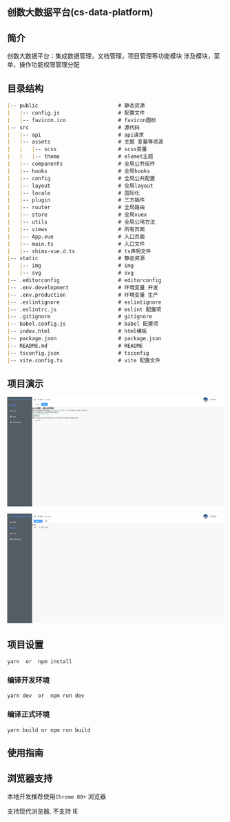 
## 创数大数据平台(cs-data-platform)

## 简介
创数大数据平台：集成数据管理，文档管理，项目管理等功能模块
涉及模块，菜单，操作功能权限管理分配

## 目录结构
```md
|-- public                          # 静态资源
|   |-- config.js                   # 配置文件
|   |-- favicon.ico                 # favicon图标
|-- src                             # 源代码
|   |-- api                         # api请求
|   |-- assets                      # 主题 变量等资源
|   |   |-- scss                    # scss变量
|   |   |-- theme                   # elemet主题
|   |-- components                  # 全局公共组件
|   |-- hooks                       # 全局hooks
|   |-- config                      # 全局公共配置
|   |-- layout                      # 全局layout
|   |-- locale                      # 国际化
|   |-- plugin                      # 三方插件
|   |-- router                      # 全局路由
|   |-- store                       # 全局vuex
|   |-- utils                       # 全局公用方法
|   |-- views                       # 所有页面
|   |-- App.vue                     # 入口页面
|   |-- main.ts                     # 入口文件
|   |-- shims-vue.d.ts              # ts声明文件
|-- static                          # 静态资源
|   |-- img                         # img
|   |-- svg                         # svg
|-- .editorconfig                   # editorconfig
|-- .env.development                # 环境变量 开发
|-- .env.production                 # 环境变量 生产
|-- .eslintignore                   # eslintignore
|-- .eslintrc.js                    # eslint 配置项
|-- .gitignore                      # gitignore
|-- babel.config.js                 # babel 配置项
|-- index.html                      # html模板
|-- package.json                    # package.json
|-- README.md                       # README
|-- tsconfig.json                   # tsconfig
|-- vite.config.ts                  # vite 配置文件
```

## 

## 项目演示

![image-20210621163806730](src\assets\imges\image-20210621163806730.png)

![image-20210621164021729](src\assets\imges\image-20210621164021729.png)



## 项目设置

```
yarn  or  npm install
```

### 编译开发环境

```
yarn dev  or  npm run dev
```

### 编译正式环境

```
yarn build or npm run build
```



## 使用指南

## 浏览器支持

本地开发推荐使用`Chrome 80+` 浏览器

支持现代浏览器, 不支持 IE
